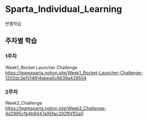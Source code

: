 # Sparta_Individual_Learning
 반별학습
## 주차별 학습
### 1주차
Week1_Rocket Launcher Challenge<br>
https://teamsparta.notion.site/Week1_Rocket-Launcher-Challenge-1202dc3ef514814ebea5c6639a428504

### 2주차 
Week2_Challenge<br>
https://teamsparta.notion.site/Week2_Challenge-4d2995c1b4b9447a95fac292ffd1f2a0
